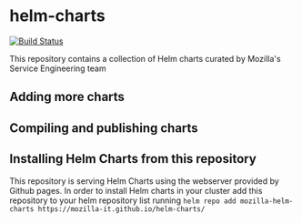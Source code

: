 # helm-charts

[![Build Status](https://travis-ci.com/mozilla-it/helm-charts.svg?branch=master)](https://travis-ci.com/mozilla-it/helm-charts)

This repository contains a collection of Helm charts curated by Mozilla's Service Engineering team

## Adding more charts

## Compiling and publishing charts

## Installing Helm Charts from this repository
This repository is serving Helm Charts using the webserver provided by Github pages. In order to install Helm charts in your cluster
add this repository to your helm repository list running `helm repo add mozilla-helm-charts https://mozilla-it.github.io/helm-charts/`
